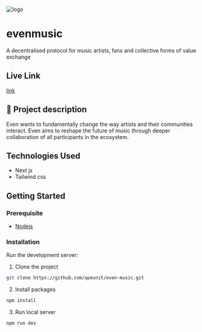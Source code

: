 ![logo](https://user-images.githubusercontent.com/51261911/214019152-c2178165-9316-4bf3-8c5f-98123733b922.svg)

# evenmusic

A decentralised protocol for music artists, fans and collective forms of value exchange

## Live Link

[link](https://evenmusic-apeunit.netlify.app/)

## 📄 Project description

Even wants to fundamentally change the way artists and their communities interact. Even aims
to reshape the future of music through deeper collaboration of
all participants in the ecosystem.

## Technologies Used

- Next js
- Tailwind css

## Getting Started

### Prerequisite

- [Nodejs](https://nodejs.org/en/download/)

### Installation

Run the development server:

1. Clone the project

```bash
git clone https://github.com/apeunit/even-music.git
```

2. Install packages

```bash
npm install
```

3. Run local server

```bash
npm run dev
```
